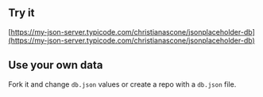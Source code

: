 ## Try it

[https://my-json-server.typicode.com/christianascone/jsonplaceholder-db](https://my-json-server.typicode.com/christianascone/jsonplaceholder-db)

## Use your own data

Fork it and change `db.json` values or create a repo with a `db.json` file.
